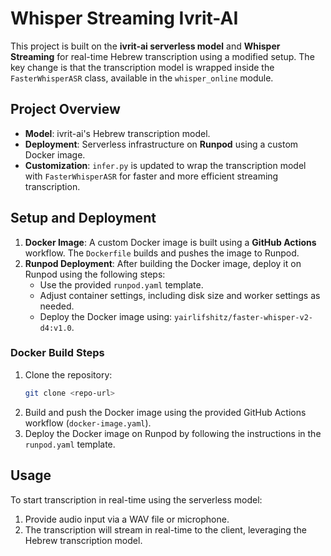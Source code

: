 # Whisper Streaming Ivrit-AI

This project is built on the **ivrit-ai serverless model** and **Whisper Streaming** for real-time Hebrew transcription using a modified setup. The key change is that the transcription model is wrapped inside the `FasterWhisperASR` class, available in the `whisper_online` module.

## Project Overview

- **Model**: ivrit-ai's Hebrew transcription model.
- **Deployment**: Serverless infrastructure on **Runpod** using a custom Docker image.
- **Customization**: `infer.py` is updated to wrap the transcription model with `FasterWhisperASR` for faster and more efficient streaming transcription.

## Setup and Deployment

1. **Docker Image**: A custom Docker image is built using a **GitHub Actions** workflow. The `Dockerfile` builds and pushes the image to Runpod.
2. **Runpod Deployment**: After building the Docker image, deploy it on Runpod using the following steps:
   - Use the provided `runpod.yaml` template.
   - Adjust container settings, including disk size and worker settings as needed.
   - Deploy the Docker image using: `yairlifshitz/faster-whisper-v2-d4:v1.0`.
   
### Docker Build Steps

1. Clone the repository:
    ```bash
    git clone <repo-url>
    ```
2. Build and push the Docker image using the provided GitHub Actions workflow (`docker-image.yaml`).
3. Deploy the Docker image on Runpod by following the instructions in the `runpod.yaml` template.

## Usage

To start transcription in real-time using the serverless model:
1. Provide audio input via a WAV file or microphone.
2. The transcription will stream in real-time to the client, leveraging the Hebrew transcription model.

